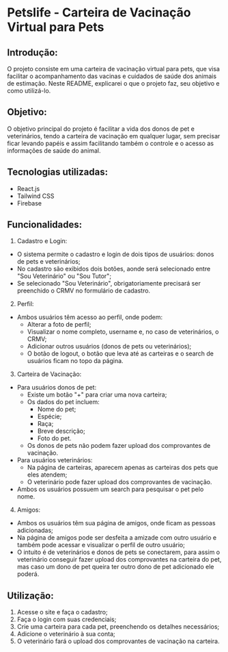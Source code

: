 # Petslife - Carteira de Vacinação Virtual para Pets
## Introdução:
O projeto consiste em uma carteira de vacinação virtual para pets, que visa facilitar o acompanhamento das vacinas e cuidados de saúde dos animais de estimação. Neste README, explicarei o que o projeto faz, seu objetivo e como utilizá-lo.
## Objetivo:
O objetivo principal do projeto é facilitar a vida dos donos de pet e veterinários, tendo a carteira de vacinação em qualquer lugar, sem precisar ficar levando papéis e assim facilitando também o controle e o acesso as informações de saúde do animal.
## Tecnologias utilizadas:
- React.js
- Tailwind CSS
- Firebase
## Funcionalidades:
1) Cadastro e Login:
- O sistema permite o cadastro e login de dois tipos de usuários: donos de pets e veterinários;
- No cadastro são exibidos dois botões, aonde será selecionado entre "Sou Veterinário" ou "Sou Tutor";
- Se selecionado "Sou Veterinário", obrigatoriamente precisará ser preenchido o CRMV no formulário de cadastro.
2) Perfil:
- Ambos usuários têm acesso ao perfil, onde podem:
  - Alterar a foto de perfil;
  - Visualizar o nome completo, username e, no caso de veterinários, o CRMV;
  - Adicionar outros usuários (donos de pets ou veterinários);
  - O botão de logout, o botão que leva até as carteiras e o search de usuários ficam no topo da página.
3) Carteira de Vacinação:
- Para usuários donos de pet:
  - Existe um botão "+" para criar uma nova carteira;
  - Os dados do pet incluem:
    - Nome do pet;
    - Espécie;
    - Raça;
    - Breve descrição;
    - Foto do pet.
  - Os donos de pets não podem fazer upload dos comprovantes de vacinação.
- Para usuários veterinários:
  - Na página de carteiras, aparecem apenas as carteiras dos pets que eles atendem;
  - O veterinário pode fazer upload dos comprovantes de vacinação.
- Ambos os usuários possuem um search para pesquisar o pet pelo nome.
4) Amigos:
- Ambos os usuários têm sua página de amigos, onde ficam as pessoas adicionadas;
- Na página de amigos pode ser desfeita a amizade com outro usuário e também pode acessar e visualizar o perfil de outro usuário;
- O intuito é de veterinários e donos de pets se conectarem, para assim o veterinário conseguir fazer upload dos comprovantes na carteira do pet, mas caso um dono de pet queira ter outro dono de pet adicionado ele poderá.
## Utilização:
1) Acesse o site e faça o cadastro;
2) Faça o login com suas credenciais;
3) Crie uma carteira para cada pet, preenchendo os detalhes necessários;
4) Adicione o veterinário à sua conta;
5) O veterinário fará o upload dos comprovantes de vacinação na carteira.
